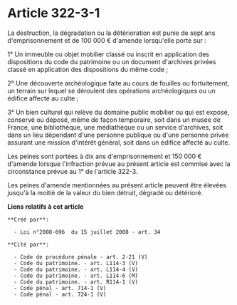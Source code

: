 # Article 322-3-1

La destruction, la dégradation ou la détérioration est punie de sept ans d'emprisonnement et de 100 000 € d'amende
lorsqu'elle porte sur : 

1° Un immeuble ou objet mobilier classé ou inscrit en application des dispositions du code du patrimoine ou un document
d'archives privées classé en application des dispositions du même code ; 

2° Une découverte archéologique faite au cours de fouilles ou fortuitement, un terrain sur lequel se déroulent des opérations
archéologiques ou un édifice affecté au culte ; 

3° Un bien culturel qui relève du domaine public mobilier ou qui est exposé, conservé ou déposé, même de façon temporaire,
soit dans un musée de France, une bibliothèque, une médiathèque ou un service d'archives, soit dans un lieu dépendant d'une
personne publique ou d'une personne privée assurant une mission d'intérêt général, soit dans un édifice affecté au culte. 

Les peines sont portées à dix ans d'emprisonnement et 150 000 € d'amende lorsque l'infraction prévue au présent article est
commise avec la circonstance prévue au 1° de l'article 322-3. 

Les peines d'amende mentionnées au présent article peuvent être élevées jusqu'à la moitié de la valeur du bien détruit,
dégradé ou détérioré.

**Liens relatifs à cet article**

	**Créé par**:

	  - Loi n°2008-696  du 15 juillet 2008 - art. 34

	**Cité par**:

	  - Code de procédure pénale - art. 2-21 (V)
	  - Code du patrimoine. - art. L114-3 (V)
	  - Code du patrimoine. - art. L114-4 (V)
	  - Code du patrimoine. - art. L114-6 (M)
	  - Code du patrimoine. - art. R114-1 (V)
	  - Code pénal - art. 714-1 (V)
	  - Code pénal - art. 724-1 (V)
